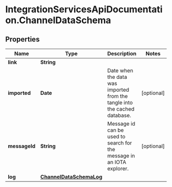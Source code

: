 # IntegrationServicesApiDocumentation.ChannelDataSchema

## Properties
Name | Type | Description | Notes
------------ | ------------- | ------------- | -------------
**link** | **String** |  | 
**imported** | **Date** | Date when the data was imported from the tangle into the cached database. | [optional] 
**messageId** | **String** | Message id can be used to search for the message in an IOTA explorer. | [optional] 
**log** | [**ChannelDataSchemaLog**](ChannelDataSchemaLog.md) |  | 
